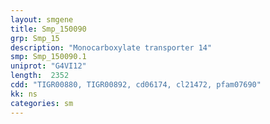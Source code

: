 ```yaml
---
layout: smgene
title: Smp_150090
grp: Smp_15
description: "Monocarboxylate transporter 14"
smp: Smp_150090.1
uniprot: "G4VI12"
length:  2352
cdd: "TIGR00880, TIGR00892, cd06174, cl21472, pfam07690"
kk: ns
categories: sm
---
```

